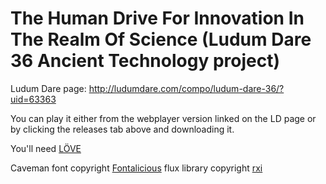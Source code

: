 # The Human Drive For Innovation In The Realm Of Science (Ludum Dare 36 Ancient Technology project)

Ludum Dare page: http://ludumdare.com/compo/ludum-dare-36/?uid=63363

You can play it either from the webplayer version linked on the LD page or by clicking the releases tab above and downloading it.

You'll need [LÖVE](https://love2d.org)



Caveman font copyright [Fontalicious](http://www.fontbros.com/families/caveman/styles/regular)
flux library copyright [rxi](https://github.com/rxi/flux)

